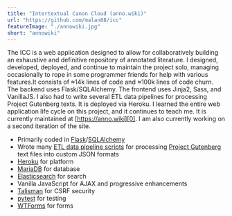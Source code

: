 ```yaml
---
title: "Intertextual Canon Cloud (anno.wiki)"
url: "https://github.com/malan88/icc"
featureImage: "./annowiki.jpg"
short: "annowiki"
---
```

The ICC is a web application designed to allow for collaboratively building an
exhaustive and definitive repository of annotated literature. I designed,
developed, deployed, and continue to maintain the project solo, managing
occasionally to rope in some programmer friends for help with various
features.It consists of ≈14k lines of code and ≈100k lines of code churn. The
backend uses Flask/SQLAlchemy. The frontend uses Jinja2, Sass, and VanillaJS. I
also had to write several ETL data pipelines for processing Project Gutenberg
texts. It is deployed via Heroku. I learned the entire web application life
cycle on this project, and it continues to teach me. It is currently maintained
at [https://anno.wiki][0]. I am also currently working on a second iteration of
the site.

- Primarily coded in [Flask][1]/[SQLAlchemy][2]
- Wrote many [ETL data pipeline scripts][3] for processing [Project
  Gutenberg][4] text files into custom JSON formats
- [Heroku][5] for platform
- [MariaDB][6] for database
- [Elasticsearch][7] for search
- Vanilla JavaScript for AJAX and progressive enhancements
- [Talisman][8] for CSRF security
- [pytest][9] for testing
- [WTForms][10] for forms


[0]: https://anno.wiki
[1]: https://flask.palletsprojects.com/en/1.1.x/
[2]: https://www.sqlalchemy.org/
[3]: https://github.com/malan88/texts/tree/master/processor
[4]: http://www.gutenberg.org/
[5]: https://www.heroku.com/
[6]: https://mariadb.org/
[7]: https://www.elastic.co/
[8]: https://github.com/GoogleCloudPlatform/flask-talisman
[9]: https://docs.pytest.org/en/latest/
[10]: https://wtforms.readthedocs.io/
